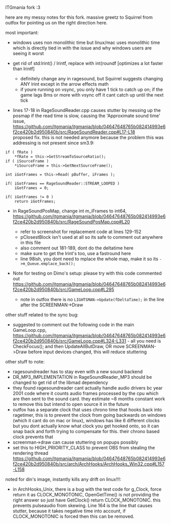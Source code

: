 ITGmania fork :3



here are my messy notes for this fork. massive greetz to Squirrel from outfox for pointing us on the right direction here.



most important:

- windows uses non monolithic time  but  linux/mac uses monolithic time which is directly tied in with the issue and why windows users are seeing it worst

- get rid of std:lrint() / lrintf, replace with int(roundf  [optimizes a lot faster than lrintf]
  
  - definitely change any in ragesound, but Squirrel suggests changing ANY lrint except in the arrow effects math
  - if youre running on vsync, you only have 1 tick to catch up on; if the game lags 8ms or more with vsync off it cant catch up until the next tick

- lines 17-18 in RageSoundReader.cpp causes stutter by messing up the posmap if the read time is slow, causing the 'Approximate sound time' issue, https://github.com/itgmania/itgmania/blob/04647648765b082414993e6f2ce420b2d950840b/src/RageSoundReader.cpp#L17-L18  
  proposed fix. this is not needed anymore because the problem this was addressing is not present since sm3.9:

```
if ( fRate )
    *fRate = this->GetStreamToSourceRatio();
if ( iSourceFrame )
    *iSourceFrame = this->GetNextSourceFrame();

int iGotFrames = this->Read( pBuffer, iFrames );

if( iGotFrames == RageSoundReader::STREAM_LOOPED )
    iGotFrames = 0;

if( iGotFrames != 0 )
    return iGotFrames;
```

- in RageSoundPosMap, change int m_iFrames to int64, https://github.com/itgmania/itgmania/blob/04647648765b082414993e6f2ce420b2d950840b/src/RageSoundPosMap.cpp#L20
  
  - refer to screenshot for replacement code at lines 129-152
  - pClosestBlock isn't used at all so its safe to comment out anywhere in this file
  - also comment out 181-189, dont do the deltatime here
  - make sure to get the lrint's too, use a fastround here
  - line 98ish,   you dont need to mplace the whole map, make it so its   `->m_Queue.emplace_back();`

- Note for testing on Dimo's setup: please try with this code commented out https://github.com/itgmania/itgmania/blob/04647648765b082414993e6f2ce420b2d950840b/src/GameLoop.cpp#L295
  
  - note in outfox there is no `LIGHTSMAN->Update(fDeltaTime);` in the line after the SCREENMAN->Draw

other stuff related to the sync bug:

- suggested to comment out the following code in the main GameLoop.cpp, https://github.com/itgmania/itgmania/blob/04647648765b082414993e6f2ce420b2d950840b/src/GameLoop.cpp#L324-L331 - all you need is CheckFocus(); and then UpdateAllButDraw, OR move SCREENMAN->Draw before input devices changed, this will reduce stuttering

other stuff to note:

- ragesoundreader has to stay even with a new sound backend
- DR_MP3_IMPLEMENTATION in RageSoundReader_MP3 should be changed to get rid of the libmad dependency
- they found ragesoundreader cant actually handle audio drivers bc year 2001 code where it counts audio frames processed by the cpu which are then sent to the sound card. they estimate ~8 months constant work to remove this but intend to open source it in the future
- outfox has a separate clock that uses chrono time that hooks back into ragetimer, this is to prevent the clock from going backwards on windows (which it cant do on mac or linux), windows has like 6 different clocks but you dont actually know what clock you get hooked onto, so it can snap back and forth trying to compensate for this. their chrono based clock prevents that
- screenman->draw can cause stuttering on popups possibly
- set this to HIGH_PRIORITY_CLASS to prevent OBS from stealing the rendering thread https://github.com/itgmania/itgmania/blob/04647648765b082414993e6f2ce420b2d950840b/src/arch/ArchHooks/ArchHooks_Win32.cpp#L157-L158
  
  

noted for din's image, instantly kills any drift on linux!!!: 

- in ArchHooks_Unix, there is a bug with the test code for g_Clock,  force return it as CLOCK_MONOTONIC, OpenGetTime() is not providing the right answer so just have GetClock() return CLOCK_MONOTONIC. this prevents pulseaudio from skewing. Line 164  is the line that causes stutter,  because it takes negative time into account, if CLOCK_MONOTONIC is forced then this can be removed.
